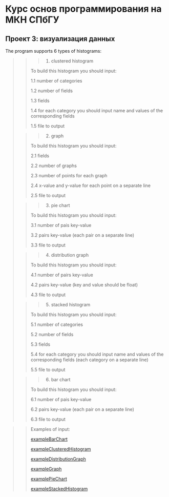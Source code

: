 # Курс основ программирования на МКН СПбГУ
## Проект 3: визуализация данных

The program supports 6 types of histograms:

>>>1. clustered histogram
>>
>> To build this histogram you should input:
>>
>> 1.1 number of categories
>>
>> 1.2 number of fields
>>
>> 1.3 fields
>>
>> 1.4 for each category you should input name and values of the corresponding fields
>>
>> 1.5 file to output
>
> 
>>> 2. graph
>>
>> To build this histogram you should input:
>>
>> 2.1 fields
>>
>> 2.2 number of graphs
>>
>> 2.3 number of points for each graph
>>
>> 2.4 x-value and y-value for each point on a separate line
>>
>> 2.5 file to output
>
>>> 3. pie chart
>>
>> To build this histogram you should input:
>>
>> 3.1 number of pais key-value
>>
>> 3.2 pairs key-value (each pair on a separate line)
>>
>> 3.3 file to output
>
>>> 4. distribution graph
>>
>> To build this histogram you should input:
>>
>> 4.1 number of pairs key-value
>>
>> 4.2 pairs key-value (key and value should be float)
>>
>> 4.3 file to output
>
>>> 5. stacked histogram
>>
>> To build this histogram you should input:
>>
>> 5.1 number of categories
>>
>> 5.2 number of fields
>>
>> 5.3 fields
>>
>> 5.4 for each category you should input name and values of the corresponding fields (each category on a separate line)
>>
>> 5.5 file to output
>
>>> 6. bar chart
>>
>> To build this histogram you should input:
>>
>> 6.1 number of pais key-value
>>
>> 6.2 pairs key-value (each pair on a separate line)
>>
>> 6.3 file to output

>> Examples of input:
>>
>> [exampleBarChart](exampleBarChart.txt)
>>
>> [exampleClusteredHistogram](exampleClusteredHistogram.txt)
>>
>> [exampleDistributionGraph](exampleDistributionGraph.txt)
>> 
>> [exampleGraph](exampleGraph.txt)
>>
>> [examplePieChart](examplePieChart.txt)
>>
>> [exampleStackedHistogram](exampleStackedHistogram.txt)